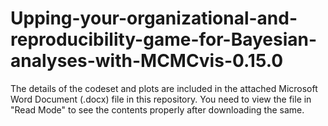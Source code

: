 # Upping-your-organizational-and-reproducibility-game-for-Bayesian-analyses-with-MCMCvis-0.15.0

The details of the codeset and plots are included in the attached Microsoft Word Document (.docx) file in this repository. 
You need to view the file in "Read Mode" to see the contents properly after downloading the same.
